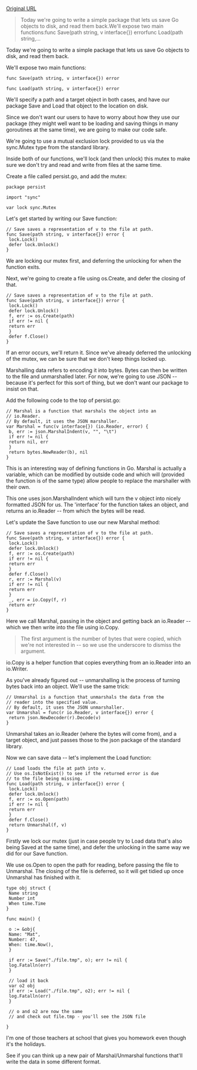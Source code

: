 
[Original URL](https://medium.com/@matryer/golang-advent-calendar-day-eleven-persisting-go-objects-to-disk-7caf1ee3d11d)

> Today we're going to write a simple package that lets us save Go objects to disk, and read them back.We'll expose two main functions:func Save(path string, v interface{}) errorfunc Load(path string,...

Today we're going to write a simple package that lets us save Go objects to disk, and read them back.

We'll expose two main functions:

```
func Save(path string, v interface{}) error

func Load(path string, v interface{}) error
```

We'll specify a path and a target object in both cases, and have our package Save and Load that object to the location on disk.

Since we don't want our users to have to worry about how they use our package (they might well want to be loading and saving things in many goroutines at the same time), we are going to make our code safe.

We're going to use a mutual exclusion lock provided to us via the sync.Mutex type from the standard library.

Inside both of our functions, we'll lock (and then unlock) this mutex to make sure we don't try and read and write from files at the same time.

Create a file called persist.go, and add the mutex:

```
package persist

import "sync"

var lock sync.Mutex
```

Let's get started by writing our Save function:

```
// Save saves a representation of v to the file at path.
func Save(path string, v interface{}) error {
 lock.Lock()
 defer lock.Unlock()
}
```

We are locking our mutex first, and deferring the unlocking for when the function exits.

Next, we're going to create a file using os.Create, and defer the closing of that.

```
// Save saves a representation of v to the file at path.
func Save(path string, v interface{}) error {
 lock.Lock()
 defer lock.Unlock()
 f, err := os.Create(path)
 if err != nil {
 return err
 }
 defer f.Close()
}
```

If an error occurs, we'll return it. Since we've already deferred the unlocking of the mutex, we can be sure that we don't keep things locked up.

Marshalling data refers to encoding it into bytes. Bytes can then be written to the file and unmarshalled later. For now, we're going to use JSON -- because it's perfect for this sort of thing, but we don't want our package to insist on that.

Add the following code to the top of persist.go:

```
// Marshal is a function that marshals the object into an
// io.Reader.
// By default, it uses the JSON marshaller.
var Marshal = func(v interface{}) (io.Reader, error) {
 b, err := json.MarshalIndent(v, "", "\t")
 if err != nil {
 return nil, err
 }
 return bytes.NewReader(b), nil
}
```

This is an interesting way of defining functions in Go. Marshal is actually a variable, which can be modified by outside code and which will (provided the function is of the same type) allow people to replace the marshaller with their own.

This one uses json.MarshalIndent which will turn the v object into nicely formatted JSON for us. The 'interface' for the function takes an object, and returns an io.Reader -- from which the bytes will be read.

Let's update the Save function to use our new Marshal method:

```
// Save saves a representation of v to the file at path.
func Save(path string, v interface{}) error {
 lock.Lock()
 defer lock.Unlock()
 f, err := os.Create(path)
 if err != nil {
 return err
 }
 defer f.Close()
 r, err := Marshal(v)
 if err != nil {
 return err
 }
 _, err = io.Copy(f, r)
 return err
}
```

Here we call Marshal, passing in the object and getting back an io.Reader -- which we then write into the file using io.Copy.

> The first argument is the number of bytes that were copied, which we're not interested in -- so we use the underscore to dismiss the argument.

io.Copy is a helper function that copies everything from an io.Reader into an io.Writer.

As you've already figured out -- unmarshalling is the process of turning bytes back into an object. We'll use the same trick:

```
// Unmarshal is a function that unmarshals the data from the
// reader into the specified value.
// By default, it uses the JSON unmarshaller.
var Unmarshal = func(r io.Reader, v interface{}) error {
 return json.NewDecoder(r).Decode(v)
}
```

Unmarshal takes an io.Reader (where the bytes will come from), and a target object, and just passes those to the json package of the standard library.

Now we can save data -- let's implement the Load function:

```
// Load loads the file at path into v.
// Use os.IsNotExist() to see if the returned error is due
// to the file being missing.
func Load(path string, v interface{}) error {
 lock.Lock()
 defer lock.Unlock()
 f, err := os.Open(path)
 if err != nil {
 return err
 }
 defer f.Close()
 return Unmarshal(f, v)
}
```

Firstly we lock our mutex (just in case people try to Load data that's also being Saved at the same time), and defer the unlocking in the same way we did for our Save function.

We use os.Open to open the path for reading, before passing the file to Unmarshal. The closing of the file is deferred, so it will get tidied up once Unmarshal has finished with it.

```
type obj struct {
 Name string
 Number int
 When time.Time
}

func main() {

 o := &obj{
 Name: "Mat",
 Number: 47,
 When: time.Now(),
 }

 if err := Save("./file.tmp", o); err != nil {
 log.Fatalln(err)
 }

 // load it back
 var o2 obj
 if err := Load("./file.tmp", o2); err != nil {
 log.Fatalln(err)
 }

 // o and o2 are now the same
 // and check out file.tmp - you'll see the JSON file

}
```

I'm one of those teachers at school that gives you homework even though it's the holidays.

See if you can think up a new pair of Marshal/Unmarshal functions that'll write the data in some different format.
